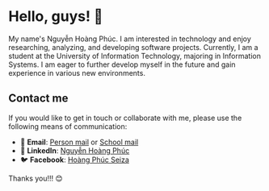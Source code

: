 # Hello, guys! 👋

My name's Nguyễn Hoàng Phúc. I am interested in technology and enjoy researching, analyzing, and developing software projects. Currently, I am a student at the University of Information Technology, majoring in Information Systems. I am eager to further develop myself in the future and gain experience in various new environments.

## Contact me

If you would like to get in touch or collaborate with me, please use the following means of communication:

- 📧 **Email**: [Person mail](mailto:hoangphucseiza@gmail.com) or [School mail](mailto:21520400@gm.uit.edu.vn)
- 💼 **LinkedIn**: [Nguyễn Hoàng Phúc](https://www.linkedin.com/in/hoangphucseiza/)
- 🐦 **Facebook**: [Hoàng Phúc Seiza](https://www.facebook.com/hoangphucseiza)

Thanks you!!! 😊
